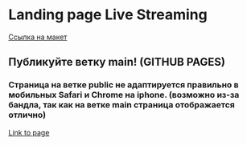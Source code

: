 # Landing page Live Streaming

[Ссылка на макет](https://www.figma.com/file/QqRjLgoPQ43mdfzHl66Ua3/live-streaming-(design))

## Публикуйте ветку main! (GITHUB PAGES)
### Страница на веткe public не адаптируется правильно в мобильных Safari и Chrome на iphone. (возможно из-за бандла, так как на ветке main страница отображается отлично)

[Link to page](https://dmitrykolotilshikov.github.io/langing_live_streaming/)